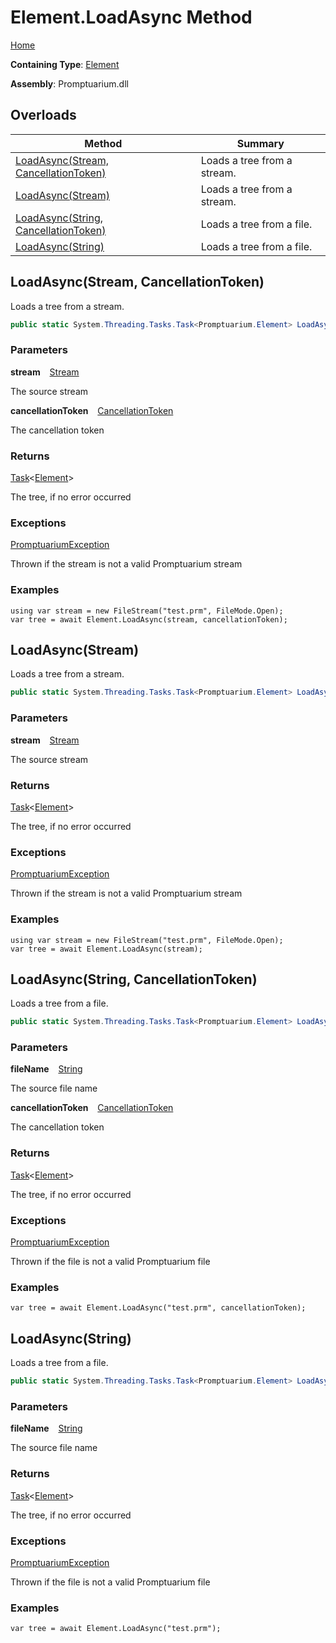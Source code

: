 # Element\.LoadAsync Method

[Home](../../../README.md)

**Containing Type**: [Element](../README.md)

**Assembly**: Promptuarium\.dll

## Overloads

| Method | Summary |
| ------ | ------- |
| [LoadAsync(Stream, CancellationToken)](#2169171820) | Loads a tree from a stream\. |
| [LoadAsync(Stream)](#2517542937) | Loads a tree from a stream\. |
| [LoadAsync(String, CancellationToken)](#25283078) | Loads a tree from a file\. |
| [LoadAsync(String)](#1926306021) | Loads a tree from a file\. |

<a id="2169171820"></a>

## LoadAsync\(Stream, CancellationToken\) 

  
Loads a tree from a stream\.

```csharp
public static System.Threading.Tasks.Task<Promptuarium.Element> LoadAsync(System.IO.Stream stream, System.Threading.CancellationToken cancellationToken)
```

### Parameters

**stream** &ensp; [Stream](https://docs.microsoft.com/en-us/dotnet/api/system.io.stream)

The source stream

**cancellationToken** &ensp; [CancellationToken](https://docs.microsoft.com/en-us/dotnet/api/system.threading.cancellationtoken)

The cancellation token

### Returns

[Task](https://docs.microsoft.com/en-us/dotnet/api/system.threading.tasks.task-1)\<[Element](../README.md)\>

The tree, if no error occurred

### Exceptions

[PromptuariumException](../../PromptuariumException/README.md)

Thrown if the stream is not a valid Promptuarium stream

### Examples

```
using var stream = new FileStream("test.prm", FileMode.Open);
var tree = await Element.LoadAsync(stream, cancellationToken);
```

<a id="2517542937"></a>

## LoadAsync\(Stream\) 

  
Loads a tree from a stream\.

```csharp
public static System.Threading.Tasks.Task<Promptuarium.Element> LoadAsync(System.IO.Stream stream)
```

### Parameters

**stream** &ensp; [Stream](https://docs.microsoft.com/en-us/dotnet/api/system.io.stream)

The source stream

### Returns

[Task](https://docs.microsoft.com/en-us/dotnet/api/system.threading.tasks.task-1)\<[Element](../README.md)\>

The tree, if no error occurred

### Exceptions

[PromptuariumException](../../PromptuariumException/README.md)

Thrown if the stream is not a valid Promptuarium stream

### Examples

```
using var stream = new FileStream("test.prm", FileMode.Open);
var tree = await Element.LoadAsync(stream);
```

<a id="25283078"></a>

## LoadAsync\(String, CancellationToken\) 

  
Loads a tree from a file\.

```csharp
public static System.Threading.Tasks.Task<Promptuarium.Element> LoadAsync(string fileName, System.Threading.CancellationToken cancellationToken)
```

### Parameters

**fileName** &ensp; [String](https://docs.microsoft.com/en-us/dotnet/api/system.string)

The source file name

**cancellationToken** &ensp; [CancellationToken](https://docs.microsoft.com/en-us/dotnet/api/system.threading.cancellationtoken)

The cancellation token

### Returns

[Task](https://docs.microsoft.com/en-us/dotnet/api/system.threading.tasks.task-1)\<[Element](../README.md)\>

The tree, if no error occurred

### Exceptions

[PromptuariumException](../../PromptuariumException/README.md)

Thrown if the file is not a valid Promptuarium file

### Examples

```
var tree = await Element.LoadAsync("test.prm", cancellationToken);
```

<a id="1926306021"></a>

## LoadAsync\(String\) 

  
Loads a tree from a file\.

```csharp
public static System.Threading.Tasks.Task<Promptuarium.Element> LoadAsync(string fileName)
```

### Parameters

**fileName** &ensp; [String](https://docs.microsoft.com/en-us/dotnet/api/system.string)

The source file name

### Returns

[Task](https://docs.microsoft.com/en-us/dotnet/api/system.threading.tasks.task-1)\<[Element](../README.md)\>

The tree, if no error occurred

### Exceptions

[PromptuariumException](../../PromptuariumException/README.md)

Thrown if the file is not a valid Promptuarium file

### Examples

```
var tree = await Element.LoadAsync("test.prm");
```


